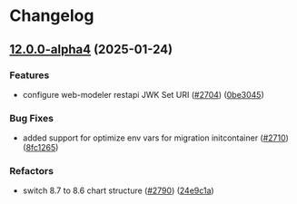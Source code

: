 # Changelog

## [12.0.0-alpha4](https://github.com/camunda/camunda-platform-helm/compare/camunda-platform-alpha-v12.0.0-alpha3...camunda-platform-alpha-12.0.0-alpha4) (2025-01-24)


### Features

* configure web-modeler restapi JWK Set URI ([#2704](https://github.com/camunda/camunda-platform-helm/issues/2704)) ([0be3045](https://github.com/camunda/camunda-platform-helm/commit/0be304587c72c25644f08e3520089065eff55a8a))


### Bug Fixes

* added support for optimize env vars for migration initcontainer ([#2710](https://github.com/camunda/camunda-platform-helm/issues/2710)) ([8fc1265](https://github.com/camunda/camunda-platform-helm/commit/8fc1265feba2e9ab5b2d386b53e54e6e0cea47b5))


### Refactors

* switch 8.7 to 8.6 chart structure ([#2790](https://github.com/camunda/camunda-platform-helm/issues/2790)) ([24e9c1a](https://github.com/camunda/camunda-platform-helm/commit/24e9c1a2d57025dcd08a14fb2a324c4af4cdcbac))
